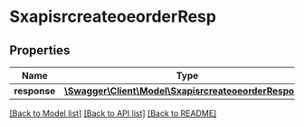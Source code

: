 # SxapisrcreateoeorderResp

## Properties
Name | Type | Description | Notes
------------ | ------------- | ------------- | -------------
**response** | [**\Swagger\Client\Model\SxapisrcreateoeorderResponse**](SxapisrcreateoeorderResponse.md) |  | [optional] 

[[Back to Model list]](../README.md#documentation-for-models) [[Back to API list]](../README.md#documentation-for-api-endpoints) [[Back to README]](../README.md)


